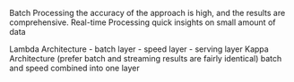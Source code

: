 Batch Processing
    the accuracy of the approach is high, and the results are comprehensive.
Real-time Processing
    quick insights on small amount of data


Lambda Architecture
    - batch layer
    - speed layer
    - serving layer
Kappa Architecture (prefer batch and streaming results are fairly identical)
    batch and speed combined into one layer
